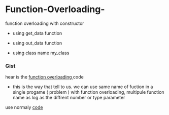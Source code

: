 # Function-Overloading-

function overloading with constructor


 * using get_data function
 
* using out_data function
 
 * using class name my_class

### Gist
hear is the [ function overloading ](https://gist.github.com/Vishalport/43845101a16b552759946717606555a2) code 
 *  this is the way that tell to us. we can use same name of fuction in a single progame ( problem )
   with function overloading, multipule function name as log as the diffrent number or type parameter
   
use normaly [code](https://colab.research.google.com/drive/1jh2GKyrkCC_c9wQJza5T1jhCSgt3gs9m?usp=sharing)
